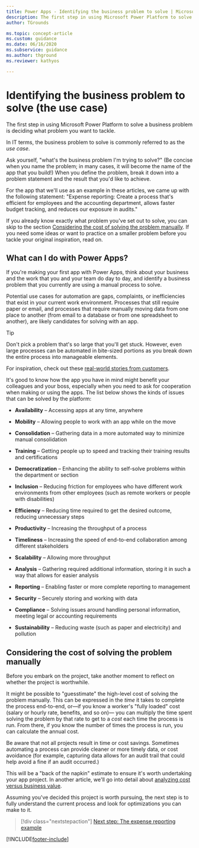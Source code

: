 ```yaml
---
title: Power Apps - Identifying the business problem to solve | Microsoft Docs
description: The first step in using Microsoft Power Platform to solve a business problem is deciding what problem you want to tackle. Learn about common Power Apps use cases.
author: TGrounds

ms.topic: concept-article
ms.custom: guidance
ms.date: 06/16/2020
ms.subservice: guidance
ms.author: thground
ms.reviewer: kathyos

---
```


# Identifying the business problem to solve (the use case)

The first step in using Microsoft Power Platform to solve a business problem is
deciding what problem you want to tackle.

In IT terms, the business problem to solve is commonly referred to as the *use case*.

Ask yourself, "what's the business problem I'm trying to solve?" (Be concise when you name
the problem; in many cases, it will become the name of the app that you
build!) When you define the problem, break it down into a problem statement and
the result that you'd like to achieve.

For the app that we'll use as an example in these articles, we came up with
the following statement: "Expense reporting: Create a process that's efficient for
employees and the accounting department, allows faster budget tracking, and
reduces our exposure in audits."

If you already know exactly what problem you've set out to solve, you can skip
to the section [Considering the cost of solving the problem manually](#considering-the-cost-of-solving-the-problem-manually).
If you need some ideas or want to practice on a smaller problem before you
tackle your original inspiration, read on.

## What can I do with Power Apps?

If you're making your first app with Power Apps, think about your business and the
work that you and your team do day to day, and identify a business problem that
you currently are using a manual process to solve.

Potential use cases for automation are gaps, complaints, or inefficiencies that
exist in your current work environment. Processes that still require paper or
email, and processes that require manually moving data from one place to another
(from email to a database or from one spreadsheet to another), are likely
candidates for solving with an app.

> [!TIP]
> Don't pick a problem that's so large that you'll get stuck. However, even
large processes can be automated in bite-sized portions as you break down the
entire process into manageable elements.

For inspiration, check out these [real-world stories from customers](https://powerapps.microsoft.com/blog/category/case-studies/).

It's good to know how the app you have in mind might benefit your colleagues and
your boss, especially when you need to ask for cooperation when making or using
the apps. The list below shows the kinds of issues that can be solved by the
platform:

- **Availability** – Accessing apps at any time, anywhere

- **Mobility** – Allowing people to work with an app while on the move

- **Consolidation** – Gathering data in a more automated way to minimize manual
    consolidation

- **Training** – Getting people up to speed and tracking their training results and
    certifications

- **Democratization** – Enhancing the ability to self-solve problems within the
    department or section

- **Inclusion** – Reducing friction for employees who have different work
    environments from other employees (such as remote workers or people with
    disabilities)

- **Efficiency** – Reducing time required to get the desired outcome, reducing
    unnecessary steps

- **Productivity** – Increasing the throughput of a process

- **Timeliness** – Increasing the speed of end-to-end collaboration among
    different stakeholders

- **Scalability** – Allowing more throughput

- **Analysis** – Gathering required additional information, storing it in such a way
    that allows for easier analysis

- **Reporting** – Enabling faster or more complete reporting to management

- **Security** – Securely storing and working with data

- **Compliance** – Solving issues around handling personal information, meeting legal or
    accounting requirements

- **Sustainability** – Reducing waste (such as paper and electricity) and pollution

## Considering the cost of solving the problem manually

Before you embark on the project, take another moment to reflect on whether the
project is worthwhile.

It might be possible to "guesstimate" the high-level cost of solving the problem
manually. This can be expressed in the *time* it takes to complete the process end-to-end, or&mdash;if you
know a worker's "fully loaded" cost (salary or hourly rate, benefits, and so on)&mdash;
you can multiply the time spent solving the problem by that rate to get to a
*cost* each time the process is run. From there, if you know the number of times
the process is run, you can calculate the annual cost.

Be aware that not all projects result in time or cost savings. Sometimes automating
a process can provide cleaner or more timely data, or cost avoidance (for
example, capturing data allows for an audit trail that could help avoid a fine if an audit occurred.)

This will be a "back of the napkin" estimate to ensure it's worth undertaking
your app project. In another article, we'll go into detail about [analyzing cost versus business value](worth-automating-process.md).

Assuming you've decided this project is worth pursuing, the next step is to
fully understand the current process and look for optimizations you can make to
it.

> [!div class="nextstepaction"]
> [Next step: The expense reporting example](example-expense-reporting.md)


[!INCLUDE[footer-include](../../includes/footer-banner.md)]

